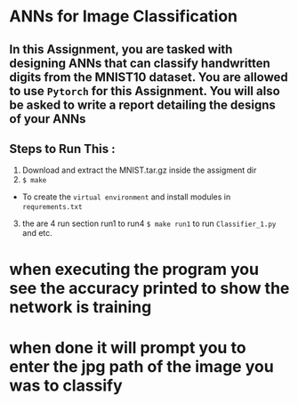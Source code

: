 # ANNs for Image Classification

## In this Assignment, you are tasked with designing ANNs that can classify handwritten digits from the MNIST10 dataset. You are allowed to use `Pytorch` for this Assignment. You will also be asked to write a report detailing the designs of your ANNs

## Steps to Run This :
1. Download and extract the MNIST.tar.gz inside the assigment dir
2. `$ make`  
 - To create the `virtual environment` and install modules in `requrements.txt`
3. the are 4 run section run1 to run4
`$ make run1` to run `Classifier_1.py` and etc.
# when executing the program you see the accuracy printed to show the network is training
# when done it will prompt you to enter the jpg path of the image you was to classify

